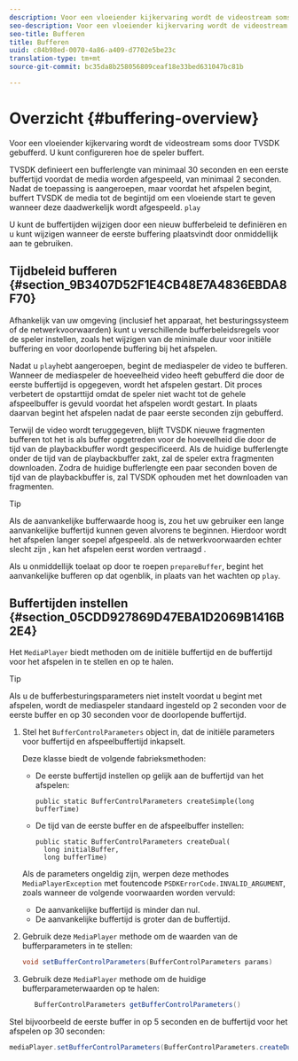 ```yaml
---
description: Voor een vloeiender kijkervaring wordt de videostream soms door TVSDK gebufferd. U kunt configureren hoe de speler buffert.
seo-description: Voor een vloeiender kijkervaring wordt de videostream soms door TVSDK gebufferd. U kunt configureren hoe de speler buffert.
seo-title: Bufferen
title: Bufferen
uuid: c84b98ed-0070-4a86-a409-d7702e5be23c
translation-type: tm+mt
source-git-commit: bc35da8b258056809ceaf18e33bed631047bc81b

---
```



# Overzicht {#buffering-overview}

Voor een vloeiender kijkervaring wordt de videostream soms door TVSDK gebufferd. U kunt configureren hoe de speler buffert.

TVSDK definieert een bufferlengte van minimaal 30 seconden en een eerste buffertijd voordat de media worden afgespeeld, van minimaal 2 seconden. Nadat de toepassing is aangeroepen, maar voordat het afspelen begint, buffert TVSDK de media tot de begintijd om een vloeiende start te geven wanneer deze daadwerkelijk wordt afgespeeld. `play`

U kunt de buffertijden wijzigen door een nieuw bufferbeleid te definiëren en u kunt wijzigen wanneer de eerste buffering plaatsvindt door onmiddellijk aan te gebruiken.

## Tijdbeleid bufferen {#section_9B3407D52F1E4CB48E7A4836EBDA8F70}

Afhankelijk van uw omgeving (inclusief het apparaat, het besturingssysteem of de netwerkvoorwaarden) kunt u verschillende bufferbeleidsregels voor de speler instellen, zoals het wijzigen van de minimale duur voor initiële buffering en voor doorlopende buffering bij het afspelen.

Nadat u `play`hebt aangeroepen, begint de mediaspeler de video te bufferen. Wanneer de mediaspeler de hoeveelheid video heeft gebufferd die door de eerste buffertijd is opgegeven, wordt het afspelen gestart. Dit proces verbetert de opstarttijd omdat de speler niet wacht tot de gehele afspeelbuffer is gevuld voordat het afspelen wordt gestart. In plaats daarvan begint het afspelen nadat de paar eerste seconden zijn gebufferd.

Terwijl de video wordt teruggegeven, blijft TVSDK nieuwe fragmenten bufferen tot het is als buffer opgetreden voor de hoeveelheid die door de tijd van de playbackbuffer wordt gespecificeerd. Als de huidige bufferlengte onder de tijd van de playbackbuffer zakt, zal de speler extra fragmenten downloaden. Zodra de huidige bufferlengte een paar seconden boven de tijd van de playbackbuffer is, zal TVSDK ophouden met het downloaden van fragmenten.

>[!TIP]
>
>Als de aanvankelijke bufferwaarde hoog is, zou het uw gebruiker een lange aanvankelijke buffertijd kunnen geven alvorens te beginnen. Hierdoor wordt het afspelen langer soepel afgespeeld. als de netwerkvoorwaarden echter slecht zijn , kan het afspelen eerst worden vertraagd .

Als u onmiddellijk toelaat op door te roepen `prepareBuffer`, begint het aanvankelijke bufferen op dat ogenblik, in plaats van het wachten op `play`.

## Buffertijden instellen {#section_05CDD927869D47EBA1D2069B1416B2E4}

Het `MediaPlayer` biedt methoden om de initiële buffertijd en de buffertijd voor het afspelen in te stellen en op te halen.

>[!TIP]
>
>Als u de bufferbesturingsparameters niet instelt voordat u begint met afspelen, wordt de mediaspeler standaard ingesteld op 2 seconden voor de eerste buffer en op 30 seconden voor de doorlopende buffertijd.

1. Stel het `BufferControlParameters` object in, dat de initiële parameters voor buffertijd en afspeelbuffertijd inkapselt.

   Deze klasse biedt de volgende fabrieksmethoden:

   * De eerste buffertijd instellen op gelijk aan de buffertijd van het afspelen:

      ```
      public static BufferControlParameters createSimple(long bufferTime)
      ```

   * De tijd van de eerste buffer en de afspeelbuffer instellen:

      ```
      public static BufferControlParameters createDual( 
        long initialBuffer,  
        long bufferTime)
      ```
   Als de parameters ongeldig zijn, werpen deze methodes `MediaPlayerException` met foutencode `PSDKErrorCode.INVALID_ARGUMENT`, zoals wanneer de volgende voorwaarden worden vervuld:

   * De aanvankelijke buffertijd is minder dan nul.
   * De aanvankelijke buffertijd is groter dan de buffertijd.


1. Gebruik deze `MediaPlayer` methode om de waarden van de bufferparameters in te stellen:

   ```java
   void setBufferControlParameters(BufferControlParameters params)
   ```

1. Gebruik deze `MediaPlayer` methode om de huidige bufferparameterwaarden op te halen:

   ```java
      BufferControlParameters getBufferControlParameters()  
   ```

<!--<a id="example_DE0580B3AD404635825D3301C1F096B6"></a>-->

Stel bijvoorbeeld de eerste buffer in op 5 seconden en de buffertijd voor het afspelen op 30 seconden:

```java
mediaPlayer.setBufferControlParameters(BufferControlParameters.createDual(5000, 30000));
```
